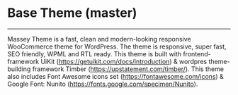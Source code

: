 # Base Theme (master)

---

Massey Theme is a fast, clean and modern-looking responsive WooCommerce theme for WordPress. The theme is responsive, super fast, SEO friendly, WPML and RTL ready. This theme is built with frontend-framework UiKit (https://getuikit.com/docs/introduction) & wordpres theme-building framework Timber (https://upstatement.com/timber/). This theme also includes Font Awesome icons set (https://fontawesome.com/icons) & Google Font: Nunito (https://fonts.google.com/specimen/Nunito).